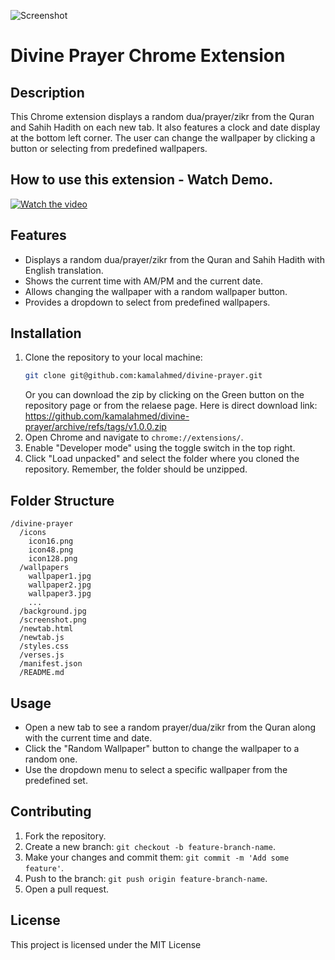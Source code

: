 
![Screenshot](screenshot.png)
# Divine Prayer Chrome Extension
## Description
This Chrome extension displays a random dua/prayer/zikr from the Quran and Sahih Hadith on each new tab. It also features a clock and date display at the bottom left corner. The user can change the wallpaper by clicking a button or selecting from predefined wallpapers.


## How to use this extension - Watch Demo.
[![Watch the video](https://img.youtube.com/vi/rcGMmEGJER0/maxresdefault.jpg)](https://youtu.be/rcGMmEGJER0)



## Features
- Displays a random dua/prayer/zikr from the Quran and Sahih Hadith with English translation.
- Shows the current time with AM/PM and the current date.
- Allows changing the wallpaper with a random wallpaper button.
- Provides a dropdown to select from predefined wallpapers.

## Installation
1. Clone the repository to your local machine:
   ```bash
   git clone git@github.com:kamalahmed/divine-prayer.git
   ```
   Or you can download the zip by clicking on the Green button on the repository page or from the relaese page. 
   Here is direct download link: https://github.com/kamalahmed/divine-prayer/archive/refs/tags/v1.0.0.zip
2. Open Chrome and navigate to `chrome://extensions/`.
3. Enable "Developer mode" using the toggle switch in the top right.
4. Click "Load unpacked" and select the folder where you cloned the repository. Remember, the folder should be unzipped. 

## Folder Structure
```
/divine-prayer
  /icons
    icon16.png
    icon48.png
    icon128.png
  /wallpapers
    wallpaper1.jpg
    wallpaper2.jpg
    wallpaper3.jpg
    ...
  /background.jpg
  /screenshot.png
  /newtab.html
  /newtab.js
  /styles.css
  /verses.js
  /manifest.json
  /README.md
```

## Usage
- Open a new tab to see a random prayer/dua/zikr from the Quran along with the current time and date.
- Click the "Random Wallpaper" button to change the wallpaper to a random one.
- Use the dropdown menu to select a specific wallpaper from the predefined set.

## Contributing
1. Fork the repository.
2. Create a new branch: `git checkout -b feature-branch-name`.
3. Make your changes and commit them: `git commit -m 'Add some feature'`.
4. Push to the branch: `git push origin feature-branch-name`.
5. Open a pull request.

## License
This project is licensed under the MIT License
